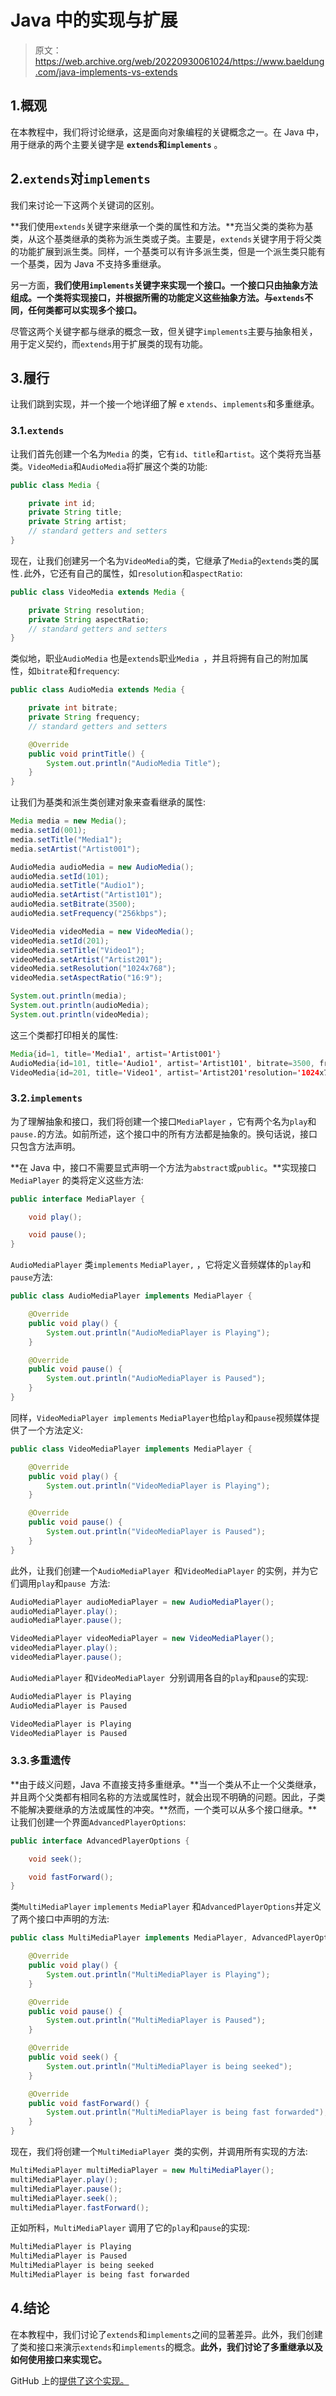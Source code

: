 # Java 中的实现与扩展

> 原文：<https://web.archive.org/web/20220930061024/https://www.baeldung.com/java-implements-vs-extends>

## 1.概观

在本教程中，我们将讨论继承，这是面向对象编程的关键概念之一。在 Java 中，用于继承的两个主要关键字是 **`extends`和`implements`** 。

## 2.`extends`对`implements`

我们来讨论一下这两个关键词的区别。

**我们使用`extends`关键字来继承一个类的属性和方法。**充当父类的类称为基类，从这个基类继承的类称为派生类或子类。主要是，`extends`关键字用于将父类的功能扩展到派生类。同样，一个基类可以有许多派生类，但是一个派生类只能有一个基类，因为 Java 不支持多重继承。

另一方面，**我们使用`implements`关键字来实现一个接口。一个接口只由抽象方法组成。一个类将实现接口，并根据所需的功能定义这些抽象方法。**与`extends`不同，任何类都可以实现多个接口。****

尽管这两个关键字都与继承的概念一致，但关键字`implements`主要与抽象相关，用于定义契约，而`extends`用于扩展类的现有功能。

## 3.履行

让我们跳到实现，并一个接一个地详细了解 e `xtends`、`implements`和多重继承。

### 3.1.`extends`

让我们首先创建一个名为`Media` 的类，它有`id`、`title`和`artist`。这个类将充当基类。`VideoMedia`和`AudioMedia`将扩展这个类的功能:

```java
public class Media {

    private int id;
    private String title;
    private String artist;
    // standard getters and setters
}
```

现在，让我们创建另一个名为`VideoMedia`的类，它继承了`Media`的`extends`类的属性`.`此外，它还有自己的属性，如`resolution`和`aspectRatio`:

```java
public class VideoMedia extends Media {

    private String resolution;
    private String aspectRatio;
    // standard getters and setters
}
```

类似地，职业`AudioMedia` 也是`extends`职业`Media `，并且将拥有自己的附加属性，如`bitrate`和`frequency`:

```java
public class AudioMedia extends Media {

    private int bitrate;
    private String frequency;
    // standard getters and setters

    @Override
    public void printTitle() {
        System.out.println("AudioMedia Title");
    }
}
```

让我们为基类和派生类创建对象来查看继承的属性:

```java
Media media = new Media();
media.setId(001);
media.setTitle("Media1");
media.setArtist("Artist001");

AudioMedia audioMedia = new AudioMedia();
audioMedia.setId(101);
audioMedia.setTitle("Audio1");
audioMedia.setArtist("Artist101");
audioMedia.setBitrate(3500);
audioMedia.setFrequency("256kbps");

VideoMedia videoMedia = new VideoMedia();
videoMedia.setId(201);
videoMedia.setTitle("Video1");
videoMedia.setArtist("Artist201");
videoMedia.setResolution("1024x768");
videoMedia.setAspectRatio("16:9");

System.out.println(media);
System.out.println(audioMedia);
System.out.println(videoMedia);
```

这三个类都打印相关的属性:

```java
Media{id=1, title='Media1', artist='Artist001'}
AudioMedia{id=101, title='Audio1', artist='Artist101', bitrate=3500, frequency='256kbps'} 
VideoMedia{id=201, title='Video1', artist='Artist201'resolution='1024x768', aspectRatio='16:9'} 
```

### 3.2.`implements`

为了理解抽象和接口，我们将创建一个接口`MediaPlayer` ，它有两个名为`play`和`pause.`的方法。如前所述，这个接口中的所有方法都是抽象的。换句话说，接口只包含方法声明。

**在 Java 中，接口不需要显式声明一个方法为`abstract`或`public`。**实现接口`MediaPlayer` 的类将定义这些方法:

```java
public interface MediaPlayer {

    void play();

    void pause();
}
```

`AudioMediaPlayer` 类`implements` `MediaPlayer,` ，它将定义音频媒体的`play`和`pause`方法:

```java
public class AudioMediaPlayer implements MediaPlayer {

    @Override
    public void play() {
        System.out.println("AudioMediaPlayer is Playing");
    }

    @Override
    public void pause() {
        System.out.println("AudioMediaPlayer is Paused");
    }
}
```

同样，`VideoMediaPlayer implements` `MediaPlayer`也给`play`和`pause`视频媒体提供了一个方法定义:

```java
public class VideoMediaPlayer implements MediaPlayer {

    @Override
    public void play() {
        System.out.println("VideoMediaPlayer is Playing");
    }

    @Override
    public void pause() {
        System.out.println("VideoMediaPlayer is Paused");
    }
}
```

此外，让我们创建一个`AudioMediaPlayer `和`VideoMediaPlayer` 的实例，并为它们调用`play`和`pause `方法:

```java
AudioMediaPlayer audioMediaPlayer = new AudioMediaPlayer();
audioMediaPlayer.play();
audioMediaPlayer.pause();

VideoMediaPlayer videoMediaPlayer = new VideoMediaPlayer();
videoMediaPlayer.play();
videoMediaPlayer.pause();
```

`AudioMediaPlayer` 和`VideoMediaPlayer `分别调用各自的`play`和`pause`的实现:

```java
AudioMediaPlayer is Playing
AudioMediaPlayer is Paused

VideoMediaPlayer is Playing
VideoMediaPlayer is Paused
```

### 3.3.多重遗传

**由于歧义问题，Java 不直接支持多重继承。**当一个类从不止一个父类继承，并且两个父类都有相同名称的方法或属性时，就会出现不明确的问题。因此，子类不能解决要继承的方法或属性的冲突。**然而，一个类可以从多个接口继承。**让我们创建一个界面`AdvancedPlayerOptions`:

```java
public interface AdvancedPlayerOptions {

    void seek();

    void fastForward();
}
```

类`MultiMediaPlayer` `implements` `MediaPlayer` 和`AdvancedPlayerOptions`并定义了两个接口中声明的方法:

```java
public class MultiMediaPlayer implements MediaPlayer, AdvancedPlayerOptions {

    @Override
    public void play() {
        System.out.println("MultiMediaPlayer is Playing");
    }

    @Override
    public void pause() {
        System.out.println("MultiMediaPlayer is Paused");
    }

    @Override
    public void seek() {
        System.out.println("MultiMediaPlayer is being seeked");
    }

    @Override
    public void fastForward() {
        System.out.println("MultiMediaPlayer is being fast forwarded");
    }
}
```

现在，我们将创建一个`MultiMediaPlayer `类的实例，并调用所有实现的方法:

```java
MultiMediaPlayer multiMediaPlayer = new MultiMediaPlayer();
multiMediaPlayer.play();
multiMediaPlayer.pause();
multiMediaPlayer.seek();
multiMediaPlayer.fastForward();
```

正如所料，`MultiMediaPlayer` 调用了它的`play`和`pause`的实现:

```java
MultiMediaPlayer is Playing
MultiMediaPlayer is Paused 
MultiMediaPlayer is being seeked 
MultiMediaPlayer is being fast forwarded
```

## 4.结论

在本教程中，我们讨论了`extends`和`implements`之间的显著差异。此外，我们创建了类和接口来演示`extends`和`implements`的概念。**此外，我们讨论了多重继承以及如何使用接口来实现它。**

GitHub 上的[提供了这个实现。](https://web.archive.org/web/20221006214500/https://github.com/eugenp/tutorials/tree/master/core-java-modules/core-java-lang-4)